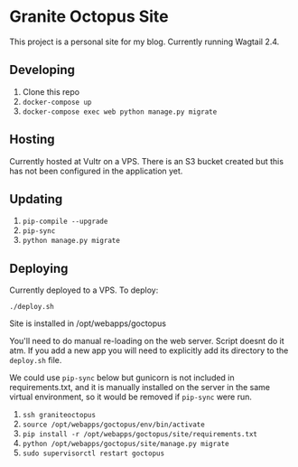 Granite Octopus Site
====================

This project is a personal site for my blog. Currently running Wagtail 2.4.

Developing
----------

1. Clone this repo
2. `docker-compose up`
3. `docker-compose exec web python manage.py migrate`

Hosting
-------
Currently hosted at Vultr on a VPS.
There is an S3 bucket created but this has not been configured in the
application yet.

Updating
--------

1. `pip-compile --upgrade`  
2. `pip-sync`  
3. `python manage.py migrate`  

Deploying
---------

Currently deployed to a VPS. To deploy:

`./deploy.sh`  

Site is installed in /opt/webapps/goctopus

You'll need to do manual re-loading on the web server. Script doesnt do it atm.
If you add a new app you will need to explicitly add its directory to the
`deploy.sh` file.

We could use `pip-sync` below but gunicorn is not included in requirements.txt,
and it is manually installed on the server in the same virtual environment, so 
it would be removed if `pip-sync` were run. 

1. `ssh graniteoctopus`
2. `source /opt/webapps/goctopus/env/bin/activate`  
3. `pip install -r /opt/webapps/goctopus/site/requirements.txt`  
4. `python /opt/webapps/goctopus/site/manage.py migrate`  
5. `sudo supervisorctl restart goctopus`  
